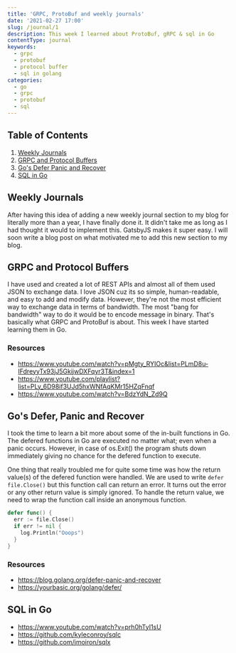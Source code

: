 ```yaml
---
title: 'GRPC, ProtoBuf and weekly journals'
date: '2021-02-27 17:00'
slug: /journal/1
description: This week I learned about ProtoBuf, gRPC & sql in Go
contentType: journal
keywords:
  - grpc
  - protobuf
  - protocol buffer
  - sql in golang
categories:
  - go
  - grpc
  - protobuf
  - sql
---
```


<div class="table-of-contents">

## Table of Contents

1. [Weekly Journals](#weekly-journals)
2. [GRPC and Protocol Buffers](#grpc-protobuf)
3. [Go's Defer Panic and Recover](#go-defer-panic-recover)
4. [SQL in Go](#sql-in-go)

</div>

## Weekly Journals <a name="weekly-journals"></a>

After having this idea of adding a new weekly journal section to my blog for literally more than a year, I have finally done it. It didn't take me as long as I had thought it would to implement this. GatsbyJS makes it super easy. I will soon write a blog post on what motivated me to add this new section to my blog.

## GRPC and Protocol Buffers <a name="grpc-protobuf"></a>

I have used and created a lot of REST APIs and almost all of them used JSON to exchange data. I love JSON cuz its so simple, human-readable, and easy to add and modify data. However, they're not the most efficient way to exchange data in terms of bandwidth. The most "bang for bandwidth" way to do it would be to encode message in binary. That's basically what GRPC and ProtoBuf is about. This week I have started learning them in Go.

### Resources

- https://www.youtube.com/watch?v=pMgty_RYIOc&list=PLmD8u-IFdreyyTx93jJ5GkijwDXFqyr3T&index=1
- https://www.youtube.com/playlist?list=PLy_6D98if3UJd5hxWNfAqKMr15HZqFnqf
- https://www.youtube.com/watch?v=BdzYdN_Zd9Q

## Go's Defer, Panic and Recover <a name="go-defer-panic-recover"></a>

I took the time to learn a bit more about some of the in-built functions in Go. The defered functions in Go are executed no matter what; even when a panic occurs. However, in case of os.Exit() the program shuts down immediately giving no chance for the defered function to execute.

One thing that really troubled me for quite some time was how the return value(s) of the defered function were handled. We are used to write `defer file.Close()` but this function call can return an error. It turns out the error or any other return value is simply ignored. To handle the return value, we need to wrap the function call inside an anonymous function.

```go
defer func() {
  err := file.Close()
  if err != nil {
    log.Println("Ooops")
  }
}
```

### Resources

- https://blog.golang.org/defer-panic-and-recover
- https://yourbasic.org/golang/defer/

## SQL in Go

- https://www.youtube.com/watch?v=prh0hTyI1sU
- https://github.com/kyleconroy/sqlc
- https://github.com/jmoiron/sqlx
